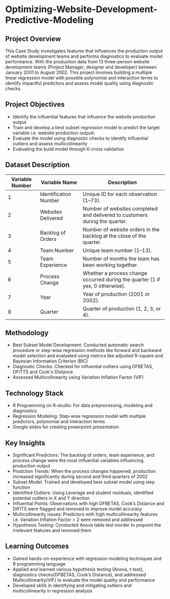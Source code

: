 # Optimizing-Website-Development-Predictive-Modeling
## Project Overview
This Case Study investigates features that influences the production output of website development teams and performs diagnostics to evaluate model performance. With the production data from 13 three-person website development teams (Project Manager, designer and developer) between January 2001 to August 2002. This project involves building a multiple linear regression model with possible polynomial and interaction terms to identify impactful predictors and assess model quality using diagnostic checks.

## Project Objectives
- Identify the influential features that influence the website production output
- Train and develop a best subset regression model to predict the target variable i.e. website production output\
- Evaluate the model using diagnostic checks to identify influential outliers and assess multicollinearity
- Evaluating the build model through K-cross validation

## Dataset Description
| Variable Number | Variable Name        | Description                                                              |
|------------------|----------------------|--------------------------------------------------------------------------|
| 1                | Identification Number | Unique ID for each observation (1–73).                                   |
| 2                | Websites Delivered    | Number of websites completed and delivered to customers during the quarter. |
| 3                | Backlog of Orders     | Number of website orders in the backlog at the close of the quarter.      |
| 4                | Team Number           | Unique team number (1–13).                                               |
| 5                | Team Experience       | Number of months the team has been working together.                      |
| 6                | Process Change        | Whether a process change occurred during the quarter (1 if yes, 0 otherwise). |
| 7                | Year                  | Year of production (2001 or 2002).                                       |
| 8                | Quarter               | Quarter of production (1, 2, 3, or 4).                                   |

## Methodology
- Best Subset Model Development: Conducted automatic search procedure or step-wise regression methods like forward and backward model selection and evaluated using metrics like adjusted R-square and Bayesian Information Criterion (BIC)
- Diagnostic Checks: Checked for influential outliers using DFBETAS, DFITTS and Cook's Distance
- Assessed Multicollinearity using Variation Inflation Factor (VIF)

## Technology Stack
- R Programming on R-studio: For data preprocessing, modeling and diagnostics
- Regression Modeling: Step-wise regression model with multiple predictors, polynomial and interaction terms
- Google slides for creating powerpoint presentation

## Key Insights
- Significant Predictors: The backlog of orders, team experience, and process change were the most influential variables influencing production output
- Prodction Trends: When the process changes happened, production increased significantly during second and third quarters of 2002
- Subset Model: Trained and developed best subset model using step function
- Identified Outliers: Using Leverage and student residuals, identified potential outliers in X and Y direction
- Influential Points: Observations with high DFBETAS, Cook’s Distance and DIFITS were flagged and removed to improve model accuracy
- Multicollinearity issues: Predictors with high multicollinearity features i.e. Variation Inflation Factor > 2 were removed and addressed
- Hypothesis Testing: Conducted Anova table test inorder to pinpoint the irrelevant features and removed them

## Learning Outcomes
- Gained hands-on-experience with regression modeling techniques and R programming language
- Applied and learned various hypothesis testing (Anova, t-test), diagnostics checks(DFBETAS, Cook’s Distance), and addressed Multicollinearity(VIF) to evaluate the model quality and performance
- Developed skills in identifying and mitigating outliers and multicollinearity in regression analysis
